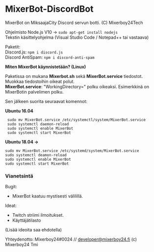 # MixerBot-DiscordBot
MixerBot on MiksaajaCity Discord servun botti. (C) Mixerboy24Tech

Ohjelmisto
Node.js V10 -> ```sudo apt-get install nodejs```       
Tekstin käsittelyohjelma (Visual Studio Code / Notepad++ tai vastaava)  
  
Paketit:  
Discord.js: ```npm i discord.js```   
Discord AntiSpam: ```npm i discord-anti-spam```    

**Miten MixerBot käynnistetään? (Linux)**

Paketissa on mukana **Mixerbot.sh** sekä **MixerBot.service** tiedostot. 
Muokkaa tiedostoihin oikeat polut.   
**MixerBot.service**: "WorkingDirectory=" polku oikeaksi. Esimerkkinä on MixerBotin palvelimen polku.   

Sen jälkeen suorita seuraavat komennot: 

**Ubuntu 16.04**   
```
 sudo mv MixerBot.service /etc/systemctl/system/MixerBot.service
 sudo systemctl daemon-reload
 sudo systemctl enable MixerBot
 sudo systemctl start MixerBot
```

**Ubuntu 18.04 ->**   
```
sudo mv MixerBot.service /etc/systemd/system/MixerBot.service
sudo systemctl deamon-reload
sudo systemctl enable MixerBot
sudo systemctl start MixerBot
```
  

### Vianetsintä ###   

Bugit:
- MixerBot kaatuu mystisesti välilillä. 

Ideat:      
- Twitch striimi ilmoitukset.
- Käyttäjätilasto   

(Lisää ideoita saa ehdotella)

Yhteydenotto: Mixerboy24#0024 // developer@mixerboy24.fi 
(c) Mixerboy24 Tmi   
